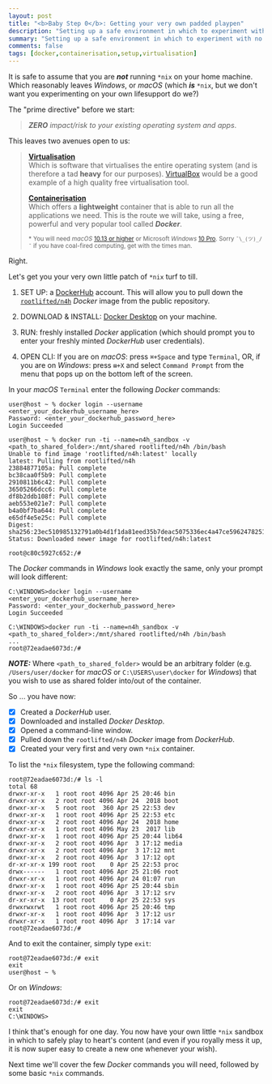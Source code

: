 ```yaml
---
layout: post
title: "<b>Baby Step 0</b>: Getting your very own padded playpen"
description: "Setting up a safe environment in which to experiment with no consequence to the student's workstation."
summary: "Setting up a safe environment in which to experiment with no consequence to the student's workstation."
comments: false
tags: [docker,containerisation,setup,virtualisation]
---
```


It is safe to assume that you are ***not*** running `*nix` on your home machine. Which reasonably leaves *Windows*, or *macOS* (which ***is*** `*nix`, but we don't want you experimenting on your own lifesupport do we?)

The "prime directive" before we start:<br />
> ***ZERO*** *impact/risk to your existing operating system and apps*.

This leaves two avenues open to us:

> **[Virtualisation](https://en.wikipedia.org/wiki/Virtualization)**<br />
> Which is software that virtualises the entire operating system (and is therefore a tad **heavy** for our purposes). [VirtualBox](https://www.virtualbox.org) would be a good example of a high quality free virtualisation tool.
>
> **[Containerisation](https://www.docker.com/resources/what-container)**<br />
> Which offers a **lightweight** container that is able to run all the applications we need. This is the route we will take, using a free, powerful and very popular tool called ***Docker***.
>
> <small>\* You will need *macOS* [10.13 or higher](https://hub.docker.com/editions/community/docker-ce-desktop-mac) or Microsoft *Windows* [10 Pro](https://hub.docker.com/editions/community/docker-ce-desktop-windows). Sorry `¯\_(ツ)_/¯` if you have coal-fired computing, get with the times man.</small>

Right.

Let's get you your very own little patch of `*nix` turf to till.

1. SET UP: a [DockerHub](https://hub.docker.com) account. This will allow you to pull down the [`rootlifted/n4h`](https://hub.docker.com/r/rootlifted/n4h) *Docker* image from the public repository.

2. DOWNLOAD & INSTALL: [Docker Desktop](https://www.docker.com/products/docker-desktop) on your machine.

3. RUN: freshly installed *Docker* application (which should prompt you to enter your freshly minted *DockerHub* user credentials).

4. OPEN CLI: If you are on *macOS*: press `⌘+Space` and type `Terminal`, OR, if you are on *Windows*: press `⊞+X` and select `Command Prompt` from the menu that pops up on the bottom left of the screen.

In your *macOS* `Terminal` enter the following *Docker* commands:
```
user@host ~ % docker login --username <enter_your_dockerhub_username_here>
Password: <enter_your_dockerhub_password_here>
Login Succeeded

user@host ~ % docker run -ti --name=n4h_sandbox -v <path_to_shared_folder>:/mnt/shared rootlifted/n4h /bin/bash
Unable to find image 'rootlifted/n4h:latest' locally
latest: Pulling from rootlifted/n4h
23884877105a: Pull complete 
bc38caa0f5b9: Pull complete 
2910811b6c42: Pull complete 
36505266dcc6: Pull complete 
df8b2ddb108f: Pull complete 
aeb553e021e7: Pull complete 
b4a0bf7ba644: Pull complete 
e65df4e5e25c: Pull complete 
Digest: sha256:23ec510985132791a0b4d1f1da81eed35b7deac5075336ec4a47ce5962478251
Status: Downloaded newer image for rootlifted/n4h:latest

root@c80c5927c652:/#
```

The *Docker* commands in *Windows*  look exactly the same, only your prompt will look different:
```
C:\WINDOWS>docker login --username <enter_your_dockerhub_username_here>
Password: <enter_your_dockerhub_password_here>
Login Succeeded

C:\WINDOWS>docker run -ti --name=n4h_sandbox -v <path_to_shared_folder>:/mnt/shared rootlifted/n4h /bin/bash
...
root@72eadae6073d:/# 
```
***NOTE:*** Where `<path_to_shared_folder>` would be an arbitrary folder (e.g. `/Users/user/docker` for *macOS* or `C:\USERS\user\docker` for *Windows*) that you wish to use as shared folder into/out of the container.

So ... you have now:
- [X] Created a *DockerHub* user.
- [X] Downloaded and installed *Docker Desktop*.
- [X] Opened a command-line window.
- [X] Pulled down the `rootlifted/n4h` *Docker* image from *DockerHub*.
- [X] Created your very first and very own `*nix` container.

To list the `*nix` filesystem, type the following command:
```
root@72eadae6073d:/# ls -l
total 68
drwxr-xr-x   1 root root 4096 Apr 25 20:46 bin
drwxr-xr-x   2 root root 4096 Apr 24  2018 boot
drwxr-xr-x   5 root root  360 Apr 25 22:53 dev
drwxr-xr-x   1 root root 4096 Apr 25 22:53 etc
drwxr-xr-x   2 root root 4096 Apr 24  2018 home
drwxr-xr-x   1 root root 4096 May 23  2017 lib
drwxr-xr-x   1 root root 4096 Apr 25 20:44 lib64
drwxr-xr-x   2 root root 4096 Apr  3 17:12 media
drwxr-xr-x   2 root root 4096 Apr  3 17:12 mnt
drwxr-xr-x   2 root root 4096 Apr  3 17:12 opt
dr-xr-xr-x 199 root root    0 Apr 25 22:53 proc
drwx------   1 root root 4096 Apr 25 21:06 root
drwxr-xr-x   1 root root 4096 Apr 24 01:07 run
drwxr-xr-x   1 root root 4096 Apr 25 20:44 sbin
drwxr-xr-x   2 root root 4096 Apr  3 17:12 srv
dr-xr-xr-x  13 root root    0 Apr 25 22:53 sys
drwxrwxrwt   1 root root 4096 Apr 25 20:46 tmp
drwxr-xr-x   1 root root 4096 Apr  3 17:12 usr
drwxr-xr-x   1 root root 4096 Apr  3 17:14 var
root@72eadae6073d:/# 
```
And to exit the container, simply type `exit`:
```
root@72eadae6073d:/# exit
exit
user@host ~ % 
```

Or on *Windows*:
```
root@72eadae6073d:/# exit
exit
C:\WINDOWS>
```

I think that's enough for one day. You now have your own little `*nix` sandbox in which to safely play to heart's content (and even if you royally mess it up, it is now super easy to create a new one whenever your wish).

Next time we'll cover the few *Docker* commands you will need, followed by some basic `*nix` commands.